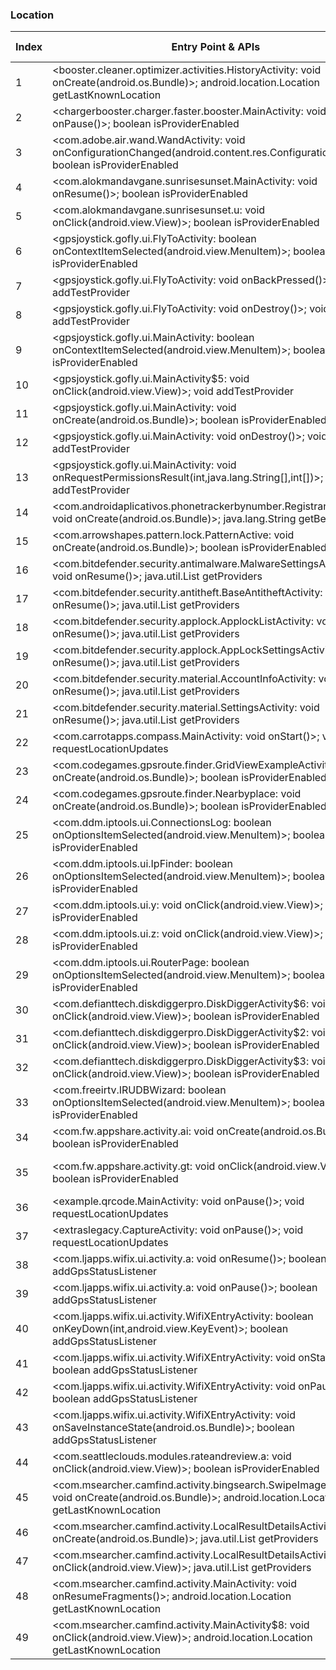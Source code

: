 ### Location
| Index | Entry Point & APIs | Screen shot | Resource id | Label |
| ------------- | ------------- | ------------- |-------------|-------------|
| 1 | <booster.cleaner.optimizer.activities.HistoryActivity: void onCreate(android.os.Bundle)>; android.location.Location getLastKnownLocation | ![](D:\COSMOS\output\py\Play_win8\Tools\booster.cleaner.optimizer\booster.cleaner.optimizer.activities.HistoryActivity.png) |  | |
| 2 | <chargerbooster.charger.faster.booster.MainActivity: void onPause()>; boolean isProviderEnabled | ![](D:\COSMOS\output\py\Play_win8\Tools\chargerbooster.charger.faster.booster\chargerbooster.charger.faster.booster.MainActivity.png) |  | |
| 3 | <com.adobe.air.wand.WandActivity: void onConfigurationChanged(android.content.res.Configuration)>; boolean isProviderEnabled | ![](D:\COSMOS\output\py\Play_win8\Tools\com.adobe.air\com.adobe.air.wand.WandActivity.png) |  | |
| 4 | <com.alokmandavgane.sunrisesunset.MainActivity: void onResume()>; boolean isProviderEnabled | ![](D:\COSMOS\output\py\Play_win8\Tools\com.alokmandavgane.sunrisesunset\com.alokmandavgane.sunrisesunset.MainActivity.png) |  | |
| 5 | <com.alokmandavgane.sunrisesunset.u: void onClick(android.view.View)>; boolean isProviderEnabled | ![](D:\COSMOS\output\py\Play_win8\Tools\com.alokmandavgane.sunrisesunset\com.alokmandavgane.sunrisesunset.MainActivity.png) |  | |
| 6 | <gpsjoystick.gofly.ui.FlyToActivity: boolean onContextItemSelected(android.view.MenuItem)>; boolean isProviderEnabled | ![](D:\COSMOS\output\py\Play_win8\Tools\com.androdiki.flygpsplus\gpsjoystick.gofly.ui.FlyToActivity.png) |  | |
| 7 | <gpsjoystick.gofly.ui.FlyToActivity: void onBackPressed()>; void addTestProvider | ![](D:\COSMOS\output\py\Play_win8\Tools\com.androdiki.flygpsplus\gpsjoystick.gofly.ui.FlyToActivity.png) |  | |
| 8 | <gpsjoystick.gofly.ui.FlyToActivity: void onDestroy()>; void addTestProvider | ![](D:\COSMOS\output\py\Play_win8\Tools\com.androdiki.flygpsplus\gpsjoystick.gofly.ui.FlyToActivity.png) |  | |
| 9 | <gpsjoystick.gofly.ui.MainActivity: boolean onContextItemSelected(android.view.MenuItem)>; boolean isProviderEnabled | ![](D:\COSMOS\output\py\Play_win8\Tools\com.androdiki.flygpsplus\gpsjoystick.gofly.ui.MainActivity.png) |  | |
| 10 | <gpsjoystick.gofly.ui.MainActivity$5: void onClick(android.view.View)>; void addTestProvider | ![](D:\COSMOS\output\py\Play_win8\Tools\com.androdiki.flygpsplus\gpsjoystick.gofly.ui.MainActivity.png) |  | |
| 11 | <gpsjoystick.gofly.ui.MainActivity: void onCreate(android.os.Bundle)>; boolean isProviderEnabled | ![](D:\COSMOS\output\py\Play_win8\Tools\com.androdiki.flygpsplus\gpsjoystick.gofly.ui.MainActivity.png) |  | |
| 12 | <gpsjoystick.gofly.ui.MainActivity: void onDestroy()>; void addTestProvider | ![](D:\COSMOS\output\py\Play_win8\Tools\com.androdiki.flygpsplus\gpsjoystick.gofly.ui.MainActivity.png) |  | |
| 13 | <gpsjoystick.gofly.ui.MainActivity: void onRequestPermissionsResult(int,java.lang.String[],int[])>; void addTestProvider | ![](D:\COSMOS\output\py\Play_win8\Tools\com.androdiki.flygpsplus\gpsjoystick.gofly.ui.MainActivity.png) |  | |
| 14 | <com.androidaplicativos.phonetrackerbynumber.RegistrandoActivity: void onCreate(android.os.Bundle)>; java.lang.String getBestProvider | ![](D:\COSMOS\output\py\Play_win8\Tools\com.androidaplicativos.phonetrackerbynumber\com.androidaplicativos.phonetrackerbynumber.RegistrandoActivity.png) |  | |
| 15 | <com.arrowshapes.pattern.lock.PatternActive: void onCreate(android.os.Bundle)>; boolean isProviderEnabled | ![](D:\COSMOS\output\py\Play_win8\Tools\com.arrowshapes.skull.pattern.lockscreen.free\com.arrowshapes.pattern.lock.PatternActive.png) |  | |
| 16 | <com.bitdefender.security.antimalware.MalwareSettingsActivity: void onResume()>; java.util.List getProviders | ![](D:\COSMOS\output\py\Play_win8\Tools\com.bitdefender.security\com.bitdefender.security.antimalware.MalwareSettingsActivity.png) |  | |
| 17 | <com.bitdefender.security.antitheft.BaseAntitheftActivity: void onResume()>; java.util.List getProviders | ![](D:\COSMOS\output\py\Play_win8\Tools\com.bitdefender.security\com.bitdefender.security.antitheft.BaseAntitheftActivity.png) |  | |
| 18 | <com.bitdefender.security.applock.ApplockListActivity: void onResume()>; java.util.List getProviders | ![](D:\COSMOS\output\py\Play_win8\Tools\com.bitdefender.security\com.bitdefender.security.applock.ApplockListActivity.png) |  | |
| 19 | <com.bitdefender.security.applock.AppLockSettingsActivity: void onResume()>; java.util.List getProviders | ![](D:\COSMOS\output\py\Play_win8\Tools\com.bitdefender.security\com.bitdefender.security.applock.AppLockSettingsActivity.png) |  | |
| 20 | <com.bitdefender.security.material.AccountInfoActivity: void onResume()>; java.util.List getProviders | ![](D:\COSMOS\output\py\Play_win8\Tools\com.bitdefender.security\com.bitdefender.security.material.AccountInfoActivity.png) |  | |
| 21 | <com.bitdefender.security.material.SettingsActivity: void onResume()>; java.util.List getProviders | ![](D:\COSMOS\output\py\Play_win8\Tools\com.bitdefender.security\com.bitdefender.security.material.SettingsActivity.png) |  | |
| 22 | <com.carrotapps.compass.MainActivity: void onStart()>; void requestLocationUpdates | ![](D:\COSMOS\output\py\Play_win8\Tools\com.carrotapps.compass\com.carrotapps.compass.MainActivity.png) |  | |
| 23 | <com.codegames.gpsroute.finder.GridViewExampleActivity: void onCreate(android.os.Bundle)>; boolean isProviderEnabled | ![](D:\COSMOS\output\py\Play_win8\Tools\com.codegames.gpsroute.finder\com.codegames.gpsroute.finder.GridViewExampleActivity.png) |  | |
| 24 | <com.codegames.gpsroute.finder.Nearbyplace: void onCreate(android.os.Bundle)>; boolean isProviderEnabled | ![](D:\COSMOS\output\py\Play_win8\Tools\com.codegames.gpsroute.finder\com.codegames.gpsroute.finder.Nearbyplace.png) |  | |
| 25 | <com.ddm.iptools.ui.ConnectionsLog: boolean onOptionsItemSelected(android.view.MenuItem)>; boolean isProviderEnabled | ![](D:\COSMOS\output\py\Play_win8\Tools\com.ddm.iptools\com.ddm.iptools.ui.ConnectionsLog.png) |  | |
| 26 | <com.ddm.iptools.ui.IpFinder: boolean onOptionsItemSelected(android.view.MenuItem)>; boolean isProviderEnabled | ![](D:\COSMOS\output\py\Play_win8\Tools\com.ddm.iptools\com.ddm.iptools.ui.IpFinder.png) |  | |
| 27 | <com.ddm.iptools.ui.y: void onClick(android.view.View)>; boolean isProviderEnabled | ![](D:\COSMOS\output\py\Play_win8\Tools\com.ddm.iptools\com.ddm.iptools.ui.MainActivity.png) |  | |
| 28 | <com.ddm.iptools.ui.z: void onClick(android.view.View)>; boolean isProviderEnabled | ![](D:\COSMOS\output\py\Play_win8\Tools\com.ddm.iptools\com.ddm.iptools.ui.MainActivity.png) |  | |
| 29 | <com.ddm.iptools.ui.RouterPage: boolean onOptionsItemSelected(android.view.MenuItem)>; boolean isProviderEnabled | ![](D:\COSMOS\output\py\Play_win8\Tools\com.ddm.iptools\com.ddm.iptools.ui.RouterPage.png) |  | |
| 30 | <com.defianttech.diskdiggerpro.DiskDiggerActivity$6: void onClick(android.view.View)>; boolean isProviderEnabled | ![](D:\COSMOS\output\py\Play_win8\Tools\com.defianttech.diskdigger\com.defianttech.diskdiggerpro.DiskDiggerActivity.png) |  | |
| 31 | <com.defianttech.diskdiggerpro.DiskDiggerActivity$2: void onClick(android.view.View)>; boolean isProviderEnabled | ![](D:\COSMOS\output\py\Play_win8\Tools\com.defianttech.diskdigger\com.defianttech.diskdiggerpro.DiskDiggerActivity.png) |  | |
| 32 | <com.defianttech.diskdiggerpro.DiskDiggerActivity$3: void onClick(android.view.View)>; boolean isProviderEnabled | ![](D:\COSMOS\output\py\Play_win8\Tools\com.defianttech.diskdigger\com.defianttech.diskdiggerpro.DiskDiggerActivity.png) |  | |
| 33 | <com.freeirtv.IRUDBWizard: boolean onOptionsItemSelected(android.view.MenuItem)>; boolean isProviderEnabled | ![](D:\COSMOS\output\py\Play_win8\Tools\com.freeirtv\com.freeirtv.IRUDBWizard.png) |  | |
| 34 | <com.fw.appshare.activity.ai: void onCreate(android.os.Bundle)>; boolean isProviderEnabled | ![](D:\COSMOS\output\py\Play_win8\Tools\com.fw.appshare\com.fw.appshare.activity.ai.png) |  | |
| 35 | <com.fw.appshare.activity.gt: void onClick(android.view.View)>; boolean isProviderEnabled | ![](D:\COSMOS\output\py\Play_win8\Tools\com.fw.appshare\com.fw.appshare.activity.ShareCloudSettingActivity.png) | {'2131559180': <sensitive_component.SensitiveComponent.SensitiveView object at 0x0000012523EE75F8>} | |
| 36 | <example.qrcode.MainActivity: void onPause()>; void requestLocationUpdates | ![](D:\COSMOS\output\py\Play_win8\Tools\com.gamma.scan\example.qrcode.MainActivity.png) |  | |
| 37 | <extraslegacy.CaptureActivity: void onPause()>; void requestLocationUpdates | ![](D:\COSMOS\output\py\Play_win8\Tools\com.gamma.scan\extraslegacy.CaptureActivity.png) |  | |
| 38 | <com.ljapps.wifix.ui.activity.a: void onResume()>; boolean addGpsStatusListener | ![](D:\COSMOS\output\py\Play_win8\Tools\com.ljapps.wifix.masterkey\com.ljapps.wifix.ui.activity.a.png) |  | |
| 39 | <com.ljapps.wifix.ui.activity.a: void onPause()>; boolean addGpsStatusListener | ![](D:\COSMOS\output\py\Play_win8\Tools\com.ljapps.wifix.masterkey\com.ljapps.wifix.ui.activity.a.png) |  | |
| 40 | <com.ljapps.wifix.ui.activity.WifiXEntryActivity: boolean onKeyDown(int,android.view.KeyEvent)>; boolean addGpsStatusListener | ![](D:\COSMOS\output\py\Play_win8\Tools\com.ljapps.wifix.masterkey\com.ljapps.wifix.ui.activity.WifiXEntryActivity.png) |  | |
| 41 | <com.ljapps.wifix.ui.activity.WifiXEntryActivity: void onStart()>; boolean addGpsStatusListener | ![](D:\COSMOS\output\py\Play_win8\Tools\com.ljapps.wifix.masterkey\com.ljapps.wifix.ui.activity.WifiXEntryActivity.png) |  | |
| 42 | <com.ljapps.wifix.ui.activity.WifiXEntryActivity: void onPause()>; boolean addGpsStatusListener | ![](D:\COSMOS\output\py\Play_win8\Tools\com.ljapps.wifix.masterkey\com.ljapps.wifix.ui.activity.WifiXEntryActivity.png) |  | |
| 43 | <com.ljapps.wifix.ui.activity.WifiXEntryActivity: void onSaveInstanceState(android.os.Bundle)>; boolean addGpsStatusListener | ![](D:\COSMOS\output\py\Play_win8\Tools\com.ljapps.wifix.masterkey\com.ljapps.wifix.ui.activity.WifiXEntryActivity.png) |  | |
| 44 | <com.seattleclouds.modules.rateandreview.a: void onClick(android.view.View)>; boolean isProviderEnabled | ![](D:\COSMOS\output\py\Play_win8\Tools\com.madieo.imovie\com.seattleclouds.modules.rateandreview.NewRateAndCommentActivity.png) |  | |
| 45 | <com.msearcher.camfind.activity.bingsearch.SwipeImageActivity: void onCreate(android.os.Bundle)>; android.location.Location getLastKnownLocation | ![](D:\COSMOS\output\py\Play_win8\Tools\com.msearcher.camfind\com.msearcher.camfind.activity.bingsearch.SwipeImageActivity.png) |  | |
| 46 | <com.msearcher.camfind.activity.LocalResultDetailsActivity: void onCreate(android.os.Bundle)>; java.util.List getProviders | ![](D:\COSMOS\output\py\Play_win8\Tools\com.msearcher.camfind\com.msearcher.camfind.activity.LocalResultDetailsActivity.png) |  | |
| 47 | <com.msearcher.camfind.activity.LocalResultDetailsActivity$2: void onClick(android.view.View)>; java.util.List getProviders | ![](D:\COSMOS\output\py\Play_win8\Tools\com.msearcher.camfind\com.msearcher.camfind.activity.LocalResultDetailsActivity.png) |  | |
| 48 | <com.msearcher.camfind.activity.MainActivity: void onResumeFragments()>; android.location.Location getLastKnownLocation | ![](D:\COSMOS\output\py\Play_win8\Tools\com.msearcher.camfind\com.msearcher.camfind.activity.MainActivity.png) |  | |
| 49 | <com.msearcher.camfind.activity.MainActivity$8: void onClick(android.view.View)>; android.location.Location getLastKnownLocation | ![](D:\COSMOS\output\py\Play_win8\Tools\com.msearcher.camfind\com.msearcher.camfind.activity.MainActivity.png) |  | |
